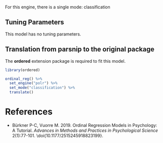 <!-- FIXME: Created manually because i can't install {mixOmics}. -->


For this engine, there is a single mode: classification

## Tuning Parameters



This model has no tuning parameters.

## Translation from parsnip to the original package

The **ordered** extension package is required to fit this model.


```r
library(ordered)

ordinal_reg() %>% 
  set_engine("polr") %>% 
  set_mode("classification") %>% 
  translate()
```



# References

 - Bürkner P-C, Vuorre M. 2019. Ordinal Regression Models in Psychology: A Tutorial. _Advances in Methods and Practices in Psychological Science_ 2(1):77-101. \doi{10.1177/2515245918823199}.
